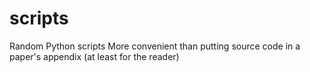 # scripts
Random Python scripts
More convenient than putting source code in a paper's appendix (at least for the reader)